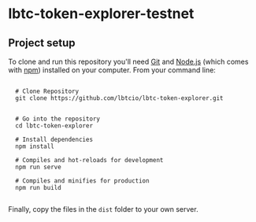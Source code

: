 # lbtc-token-explorer-testnet

##   Project setup

To clone and run this repository you'll need [Git](https://git-scm.com) and [Node.js](https://nodejs.org/en/download/) (which comes with [npm](http://npmjs.com)) installed on your computer. From your command line:

```

  # Clone Repository
  git clone https://github.com/lbtcio/lbtc-token-explorer.git


  # Go into the repository
  cd lbtc-token-explorer

  # Install dependencies
  npm install

  # Compiles and hot-reloads for development
  npm run serve

  # Compiles and minifies for production
  npm run build
  
```
Finally, copy the files in the `dist` folder to your own server.
